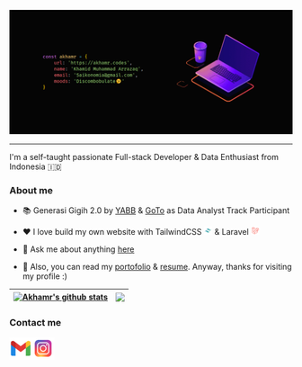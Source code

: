 <p align="center"><a href="https://akhamr.codes"><img src="./banner.gif" /></a></p>

<hr />

I'm a self-taught passionate Full-stack Developer & Data Enthusiast from Indonesia 🇮🇩

### About me

- 📚 Generasi Gigih 2.0 by [YABB](https://www.anakbangsabisa.org/) & [GoTo](https://www.gotocompany.com/) as Data Analyst Track Participant

- ❤️ I love build my own website with TailwindCSS <img height="15" src="https://raw.githubusercontent.com/github/explore/80688e429a7d4ef2fca1e82350fe8e3517d3494d/topics/tailwind/tailwind.png"> & Laravel <img height="15" src="https://raw.githubusercontent.com/github/explore/80688e429a7d4ef2fca1e82350fe8e3517d3494d/topics/laravel/laravel.png">

- 💬 Ask me about anything [here](https://github.com/akhamr/akhamr/issues)

- 📜 Also, you can read my [portofolio](https://akhamr.codes) & [resume](.). Anyway, thanks for visiting my profile :)

| <a href="https://github.com/anuraghazra/github-readme-stats"><img align="center" src="https://github-readme-stats.vercel.app/api?username=akhamr&show_icons=true&include_all_commits=true&theme=dracula&hide_border=true" alt="Akhamr's github stats" /></a> | <a href="https://github.com/anuraghazra/github-readme-stats"><img align="center" src="https://github-readme-stats.vercel.app/api/top-langs/?username=akhamr&layout=compact&theme=dracula&hide_border=true" /></a> |
| - | - |

### Contact me

<a href="https://mail.google.com/mail/?view=cm&fs=1&to=saikonomia@gmail.com" target="_blank">
  <img align="left" alt="Khamid Arrazaq | Gmail" width="40px" src="./gmail.svg" />
</a>
<a href="https://instagram.com/akhamr_" target="_blank">
  <img align="left" alt="Anurag Hazra | Twitter" width="40px" src="./instagram.svg" />
</a>

